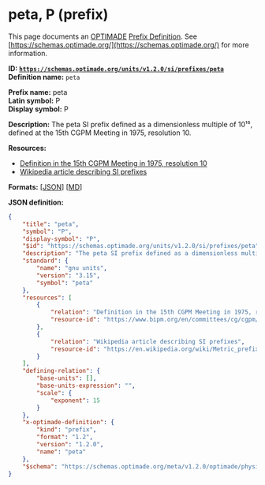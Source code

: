 # peta, P (prefix)
This page documents an [OPTIMADE](https://www.optimade.org/) [Prefix Definition](https://schemas.optimade.org/#definitions). See [https://schemas.optimade.org/](https://schemas.optimade.org/) for more information.

**ID: [`https://schemas.optimade.org/units/v1.2.0/si/prefixes/peta`](https://schemas.optimade.org/units/v1.2.0/si/prefixes/peta)**  
**Definition name:** `peta`

**Prefix name:** peta  
**Latin symbol:** P  
**Display symbol:** P  
  
**Description:** The peta SI prefix defined as a dimensionless multiple of 10¹⁵, defined at the 15th CGPM Meeting in 1975, resolution 10.



**Resources:**

- [Definition in the 15th CGPM Meeting in 1975, resolution 10](https://www.bipm.org/en/committees/cg/cgpm/15-1975/resolution-10)
- [Wikipedia article describing SI prefixes](https://en.wikipedia.org/wiki/Metric_prefix)


**Formats:** [[JSON](peta.json)] [[MD](peta.md)]

**JSON definition:**

``` json
{
    "title": "peta",
    "symbol": "P",
    "display-symbol": "P",
    "$id": "https://schemas.optimade.org/units/v1.2.0/si/prefixes/peta",
    "description": "The peta SI prefix defined as a dimensionless multiple of 10\u00b9\u2075, defined at the 15th CGPM Meeting in 1975, resolution 10.",
    "standard": {
        "name": "gnu units",
        "version": "3.15",
        "symbol": "peta"
    },
    "resources": [
        {
            "relation": "Definition in the 15th CGPM Meeting in 1975, resolution 10",
            "resource-id": "https://www.bipm.org/en/committees/cg/cgpm/15-1975/resolution-10"
        },
        {
            "relation": "Wikipedia article describing SI prefixes",
            "resource-id": "https://en.wikipedia.org/wiki/Metric_prefix"
        }
    ],
    "defining-relation": {
        "base-units": [],
        "base-units-expression": "",
        "scale": {
            "exponent": 15
        }
    },
    "x-optimade-definition": {
        "kind": "prefix",
        "format": "1.2",
        "version": "1.2.0",
        "name": "peta"
    },
    "$schema": "https://schemas.optimade.org/meta/v1.2.0/optimade/physical_unit_definition.md"
}
```